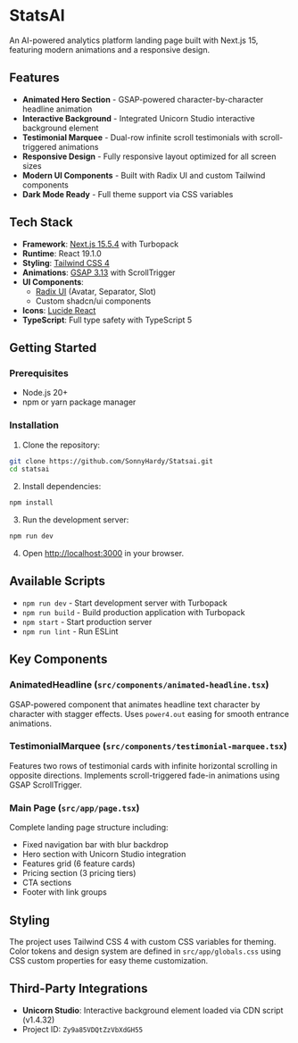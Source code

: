 # StatsAI

An AI-powered analytics platform landing page built with Next.js 15, featuring modern animations and a responsive design.

## Features

- **Animated Hero Section** - GSAP-powered character-by-character headline animation
- **Interactive Background** - Integrated Unicorn Studio interactive background element
- **Testimonial Marquee** - Dual-row infinite scroll testimonials with scroll-triggered animations
- **Responsive Design** - Fully responsive layout optimized for all screen sizes
- **Modern UI Components** - Built with Radix UI and custom Tailwind components
- **Dark Mode Ready** - Full theme support via CSS variables

## Tech Stack

- **Framework**: [Next.js 15.5.4](https://nextjs.org/) with Turbopack
- **Runtime**: React 19.1.0
- **Styling**: [Tailwind CSS 4](https://tailwindcss.com/)
- **Animations**: [GSAP 3.13](https://greensock.com/gsap/) with ScrollTrigger
- **UI Components**:
  - [Radix UI](https://www.radix-ui.com/) (Avatar, Separator, Slot)
  - Custom shadcn/ui components
- **Icons**: [Lucide React](https://lucide.dev/)
- **TypeScript**: Full type safety with TypeScript 5


## Getting Started

### Prerequisites

- Node.js 20+
- npm or yarn package manager

### Installation

1. Clone the repository:
```bash
git clone https://github.com/SonnyHardy/Statsai.git
cd statsai
```

2. Install dependencies:
```bash
npm install
```

3. Run the development server:
```bash
npm run dev
```

4. Open [http://localhost:3000](http://localhost:3000) in your browser.

## Available Scripts

- `npm run dev` - Start development server with Turbopack
- `npm run build` - Build production application with Turbopack
- `npm start` - Start production server
- `npm run lint` - Run ESLint

## Key Components

### AnimatedHeadline (`src/components/animated-headline.tsx`)
GSAP-powered component that animates headline text character by character with stagger effects. Uses `power4.out` easing for smooth entrance animations.

### TestimonialMarquee (`src/components/testimonial-marquee.tsx`)
Features two rows of testimonial cards with infinite horizontal scrolling in opposite directions. Implements scroll-triggered fade-in animations using GSAP ScrollTrigger.

### Main Page (`src/app/page.tsx`)
Complete landing page structure including:
- Fixed navigation bar with blur backdrop
- Hero section with Unicorn Studio integration
- Features grid (6 feature cards)
- Pricing section (3 pricing tiers)
- CTA sections
- Footer with link groups

## Styling

The project uses Tailwind CSS 4 with custom CSS variables for theming. Color tokens and design system are defined in `src/app/globals.css` using CSS custom properties for easy theme customization.

## Third-Party Integrations

- **Unicorn Studio**: Interactive background element loaded via CDN script (v1.4.32)
- Project ID: `Zy9a85VDQtZzVbXdGH55`
